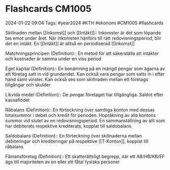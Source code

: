 # Flashcards CM1005

2024-01-22 09:04
Tags: #year2024 #KTH #ekonomi #CM1005 #flashcards

Skillnaden mellan [[Inkomst]] och [[Intäkt]]:: Inkomster är det som löpande tas emot under året. När inkomsten hänförs till rätt redovisningsperiod, blir det en intäkt. En [[Intäkt]] är alltså en periodiserad [[Inkomst]]
<!--SR:!2024-01-27,1,210!2024-01-23,1,230-->

Matchningsprincipen (Definition):: En metod för att säkerställa att intäkter och kostnader är samma under en viss period
<!--SR:!2024-01-23,1,230!2024-01-25,3,250-->

Eget kapital (Definition):: En benämning på en mängd pengar som ägarna av ett företag satt in vid grundandet. Kan också vara pengar som satts in i efter hand samt vinster. Kan också ses som skillnaden mellan ett företags tillgångar och skulder
<!--SR:!2024-01-25,3,250!2024-01-27,1,210-->

Likvida medel (Definition):: De pengar företaget har tillgängliga. Saldot efter kassaflödet
<!--SR:!2024-01-28,2,240!2024-01-28,2,244-->

Råbalans (Definition):: En förteckning över samtliga konton med dessas totalsummor i debet och kredit för perioden. Hopräkning av alla kontons summor vid slutet av en redovisningsperiod. En sammanställning av allt som har debiterats respektive krediterats, kopplat till saldobalans
<!--SR:!2000-01-01,1,250!2024-01-27,1,220-->

Saldobalans (Definition):: En förteckning över skillnaderna mellan debiteringar och krediteringar på respektive [[T-Konton]], kopplat till råbalans
<!--SR:!2000-01-01,1,250!2024-01-27,1,220-->

Fåmansföretag (Definition):: Ett skatterättsligt begrepp, när ett AB/HB/KB/EF ägs till majoriteten av en eller ett fåtal fysiska personer
<!--SR:!2000-01-01,1,250!2024-01-27,1,224-->
